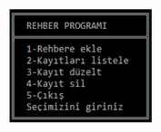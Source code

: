 <img src="https://github.com/erdincdonmez/Python/blob/main/Python%20DERSTE%20YAPILAN%20ornekler/Vektorel/vektorel_python86_20231028/2_DOSYA%20ISLEMLERI/h07_ct4_REHBER/resim/rehberanamenu.PNG?raw=true" alt="alt text" width="250" height="200">

